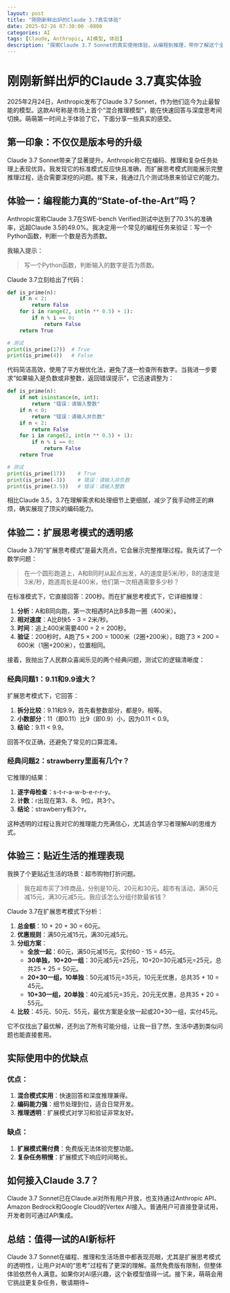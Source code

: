 ```yaml
---
layout: post
title: "刚刚新鲜出炉的Claude 3.7真实体验"
date: 2025-02-26 07:30:00 -0800
categories: AI
tags: [Claude, Anthropic, AI模型, 体验]
description: "探索Claude 3.7 Sonnet的真实使用体验，从编程到推理，带你了解这个全新混合推理模型的亮点与实际效果。"
---
```


# 刚刚新鲜出炉的Claude 3.7真实体验

2025年2月24日，Anthropic发布了Claude 3.7 Sonnet，作为他们迄今为止最智能的模型。这款AI号称是市场上首个“混合推理模型”，能在快速回答与深度思考间切换。萌萌第一时间上手体验了它，下面分享一些真实的感受。

## 第一印象：不仅仅是版本号的升级

Claude 3.7 Sonnet带来了显著提升。Anthropic称它在编码、推理和复杂任务处理上表现优异。我发现它的标准模式反应快且准确，而扩展思考模式则能展示完整推理过程，适合需要深挖的问题。接下来，我通过几个测试场景来验证它的能力。

## 体验一：编程能力真的“State-of-the-Art”吗？

Anthropic宣称Claude 3.7在SWE-bench Verified测试中达到了70.3%的准确率，远超Claude 3.5的49.0%。我决定用一个常见的编程任务来验证：写一个Python函数，判断一个数是否为质数。

我输入提示：

> 写一个Python函数，判断输入的数字是否为质数。

Claude 3.7立刻给出了代码：

```python
def is_prime(n):
    if n < 2:
        return False
    for i in range(2, int(n ** 0.5) + 1):
        if n % i == 0:
            return False
    return True

# 测试
print(is_prime(17))  # True
print(is_prime(4))   # False
```

代码简洁高效，使用了平方根优化法，避免了逐一检查所有数字。当我进一步要求“如果输入是负数或非整数，返回错误提示”，它迅速调整为：

```python
def is_prime(n):
    if not isinstance(n, int):
        return "错误：请输入整数"
    if n < 0:
        return "错误：请输入非负数"
    if n < 2:
        return False
    for i in range(2, int(n ** 0.5) + 1):
        if n % i == 0:
            return False
    return True

# 测试
print(is_prime(17))    # True
print(is_prime(-3))    # 错误：请输入非负数
print(is_prime(3.5))   # 错误：请输入整数
```

相比Claude 3.5，3.7在理解需求和处理细节上更细腻，减少了我手动修正的麻烦，确实展现了顶尖的编码能力。

## 体验二：扩展思考模式的透明感

Claude 3.7的“扩展思考模式”是最大亮点，它会展示完整推理过程。我先试了一个数学问题：

> 在一个圆形跑道上，A和B同时从起点出发，A的速度是5米/秒，B的速度是3米/秒，跑道周长是400米，他们第一次相遇需要多少秒？

在标准模式下，它直接回答：200秒。而在扩展思考模式下，它详细推理：

1. **分析**：A和B同向跑，第一次相遇时A比B多跑一圈（400米）。
2. **相对速度**：A比B快5 - 3 = 2米/秒。
3. **时间**：追上400米需要400 ÷ 2 = 200秒。
4. **验证**：200秒时，A跑了5 × 200 = 1000米（2圈+200米），B跑了3 × 200 = 600米（1圈+200米），位置相同。

接着，我抛出了人民群众喜闻乐见的两个经典问题，测试它的逻辑清晰度：

### 经典问题1：9.11和9.9谁大？

扩展思考模式下，它回答：

1. **拆分比较**：9.11和9.9，首先看整数部分，都是9，相等。
2. **小数部分**：11（即0.11）比9（即0.9）小，因为0.11 < 0.9。
3. **结论**：9.11 < 9.9。

回答不仅正确，还避免了常见的口算混淆。

### 经典问题2：strawberry里面有几个r？

它推理的结果：

1. **逐字母检查**：s-t-r-a-w-b-e-r-r-y。
2. **计数**：r出现在第3、8、9位，共3个。
3. **结论**：strawberry有3个r。

这种透明的过程让我对它的推理能力充满信心，尤其适合学习者理解AI的思维方式。

## 体验三：贴近生活的推理表现

我换了个更贴近生活的场景：超市购物打折问题。

> 我在超市买了3件商品，分别是10元、20元和30元。超市有活动，满50元减15元，满30元减5元。我应该怎么分组付款最省钱？

Claude 3.7在扩展思考模式下分析：

1. **总金额**：10 + 20 + 30 = 60元。
2. **优惠规则**：满50元减15元，满30元减5元。
3. **分组方案**：
   - **全放一起**：60元，满50元减15元，实付60 - 15 = 45元。
   - **30单独，10+20一组**：30元减5元=25元，10+20=30元减5元=25元，总共25 + 25 = 50元。
   - **20+30一组，10单独**：50元减15元=35元，10元无优惠，总共35 + 10 = 45元。
   - **10+30一组，20单独**：40元减5元=35元，20元无优惠，总共35 + 20 = 55元。
4. **比较**：45元、50元、55元，最优方案是全放一起或20+30一组，实付45元。

它不仅找出了最优解，还列出了所有可能分组，让我一目了然，生活中遇到类似问题也能直接套用。

## 实际使用中的优缺点

### 优点：
1. **混合模式实用**：快速回答和深度推理兼得。
2. **编码能力强**：细节处理到位，适合日常开发。
3. **推理透明**：扩展模式对学习和验证非常友好。

### 缺点：
1. **扩展模式需付费**：免费版无法体验完整功能。
2. **复杂任务稍慢**：扩展模式下响应时间略长。

## 如何接入Claude 3.7？

Claude 3.7 Sonnet已在Claude.ai对所有用户开放，也支持通过Anthropic API、Amazon Bedrock和Google Cloud的Vertex AI接入。普通用户可直接登录试用，开发者则可通过API集成。

## 总结：值得一试的AI新标杆

Claude 3.7 Sonnet在编程、推理和生活场景中都表现亮眼，尤其是扩展思考模式的透明性，让用户对AI的“思考”过程有了更深的理解。虽然免费版有限制，但整体体验依然令人满意。如果你对AI感兴趣，这个新模型值得一试。接下来，萌萌会用它挑战更复杂任务，敬请期待~
